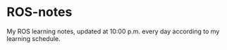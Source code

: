 # ROS-notes
My ROS learning notes, updated at 10:00 p.m. every day according to my learning schedule.

